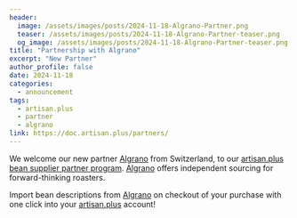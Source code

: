 ```yaml
---
header:
  image: /assets/images/posts/2024-11-18-Algrano-Partner.png
  teaser: /assets/images/posts/2024-11-18-Algrano-Partner-teaser.png
  og_image: /assets/images/posts/2024-11-18-Algrano-Partner-teaser.png
title: "Partnership with Algrano"
excerpt: "New Partner"
author_profile: false
date: 2024-11-18
categories:
  - announcement
tags:
  - artisan.plus
  - partner
  - algrano
link: https://doc.artisan.plus/partners/
---
```


We welcome our new partner [Algrano](https://algrano.com/artisan?utm_source=artisan_blog&utm_medium=referral&utm_campaign=algrano_x_artisan&utm_content=blog) from Switzerland, to our [artisan.plus bean supplier partner program](https://doc.artisan.plus/partners/). [Algrano](https://algrano.com/artisan?utm_source=artisan_blog&utm_medium=referral&utm_campaign=algrano_x_artisan&utm_content=blog) offers independent sourcing for forward-thinking roasters.

Import bean descriptions from [Algrano](https://algrano.com/artisan?utm_source=artisan_blog&utm_medium=referral&utm_campaign=algrano_x_artisan&utm_content=blog) on checkout of your purchase with one click into your [artisan.plus](https://artisan.plus) account!